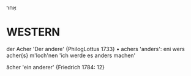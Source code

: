 אַחר

WESTERN
========

der Acher 'Der andere' {PhilogLottus 1733}
	•	achers 'anders': eni wers acher{s} m'loch'nen 'ich werde es anders machen'

âcher 'ein anderer' {Friedrich 1784: 12}
